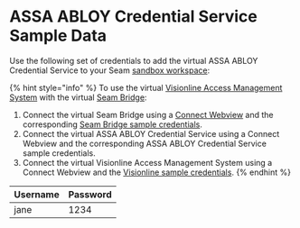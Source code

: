# ASSA ABLOY Credential Service Sample Data

Use the following set of credentials to add the virtual ASSA ABLOY Credential Service to your Seam [sandbox workspace](../../core-concepts/workspaces/#sandbox-workspaces):

{% hint style="info" %}
To use the virtual [Visionline Access Management System](../assa-abloy-visionline-access-system-in-development/) with the virtual [Seam Bridge](../../products/seam-bridge-in-development.md):&#x20;

1. Connect the virtual Seam Bridge using a [Connect Webview](../../core-concepts/connect-webviews/) and the corresponding [Seam Bridge sample credentials](seam-bridge-sample-data.md).
2. Connect the virtual ASSA ABLOY Credential Service using a Connect Webview and the corresponding ASSA ABLOY Credential Service sample credentials.
3. Connect the virtual Visionline Access Management System using a Connect Webview and the [Visionline sample credentials](assa-abloy-visionline-access-management-system-sample-data.md).&#x20;
{% endhint %}

| Username | Password |
| -------- | -------- |
| jane     | 1234     |
